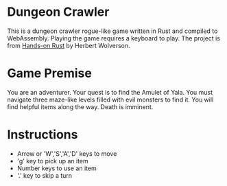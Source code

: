 <html>
  <head>
    <meta content="text/html;charset=utf-8" http-equiv="Content-Type" />
    <link rel="stylesheet" type="text/css" href="../css/minimal.css">
  </head>
</html>

# Dungeon Crawler
This is a dungeon crawler rogue-like game written in Rust and compiled to WebAssembly. Playing the game requires a keyboard to play.
The project is from [Hands-on Rust](https://www.amazon.com/Hands-Rust-Effective-Learning-Development/dp/1680508164/) by Herbert Wolverson.

# Game Premise
You are an adventurer. Your quest is to find the Amulet of Yala. You must navigate three maze-like levels filled with evil monsters to find it. You will find helpful items along the way. Death is imminent.

# Instructions
- Arrow or 'W','S','A','D' keys to move
- 'g' key to pick up an item
- Number keys to use an item
- '.' key to skip a turn

<html>
  <body style="width: 800px;">
    <canvas id="canvas" width="640" height="480"></canvas>
    <script src="./dungeoncrawl.js"></script>
    <script>
      window.addEventListener("load", async () => {
        await wasm_bindgen("./dungeoncrawl_bg.wasm");
      });
    </script>
  </body>
</html>

